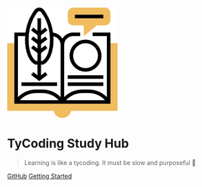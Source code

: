 ![logo](_media/icon.png)

# TyCoding Study Hub

> Learning is like a tycoding. It must be slow and purposeful :rocket:

[GitHub](https://github.com/tycoding/study)
[Getting Started](#tycoding)
